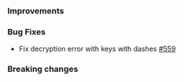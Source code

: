 ### Improvements

### Bug Fixes

- Fix decryption error with keys with dashes
 [#559](https://github.com/pulumi/esc/pull/559)

### Breaking changes

